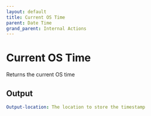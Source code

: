 ```yaml
---
layout: default
title: Current OS Time
parent: Date Time
grand_parent: Internal Actions
---
```


# Current OS Time
Returns the current OS time

## Output
```yaml
Output-location: The location to store the timestamp
```